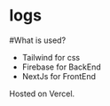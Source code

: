 # logs

#What is used?
- Tailwind for css
- Firebase for BackEnd
- NextJs for FrontEnd

Hosted on Vercel. 
